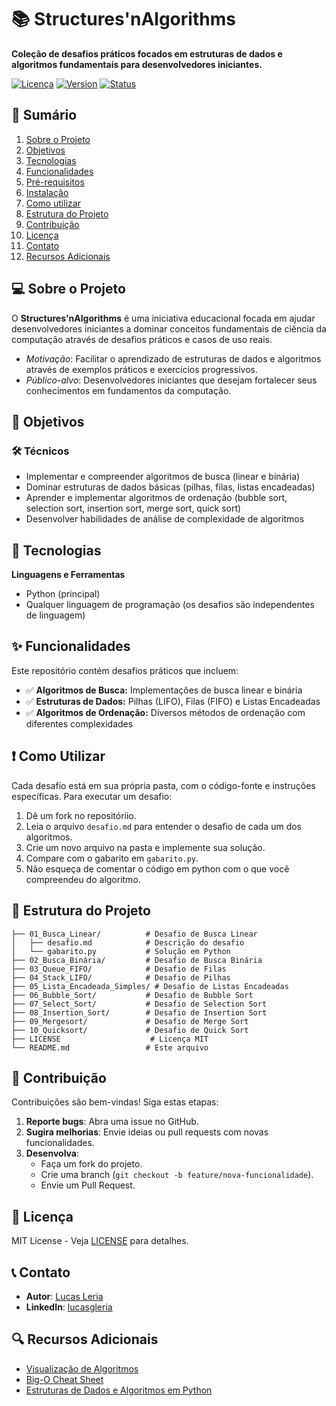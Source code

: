 # 📚 Structures'nAlgorithms

**Coleção de desafios práticos focados em estruturas de dados e algoritmos fundamentais para desenvolvedores iniciantes.**

[![Licença](https://img.shields.io/badge/license-MIT-blue.svg)](LICENSE)
[![Version](https://img.shields.io/badge/Version-1.10.0-green.svg)]()
[![Status](https://img.shields.io/badge/status-em_desenvolvimento-yellow.svg)]()

## 📌 Sumário

1. [Sobre o Projeto](#-sobre-o-projeto)  
2. [Objetivos](#-objetivos)  
3. [Tecnologias](#-tecnologias)  
4. [Funcionalidades](#-funcionalidades)  
5. [Pré-requisitos](-#%EF%B8%8F-pré-requisitos)  
6. [Instalação](-#%EF%B8%8F-instalação)  
7. [Como utilizar](#-como-utilizar)
8. [Estrutura do Projeto](#-estrutura-do-projeto)
9. [Contribuição](#-contribuição)  
10. [Licença](#-licença)  
11. [Contato](#-contato)  
12. [Recursos Adicionais](#-recursos-adicionais)  


## 💻 Sobre o Projeto

O **Structures'nAlgorithms** é uma iniciativa educacional focada em ajudar desenvolvedores iniciantes a dominar conceitos fundamentais de ciência da computação através de desafios práticos e casos de uso reais.

  - *Motivação*: Facilitar o aprendizado de estruturas de dados e algoritmos através de exemplos práticos e exercícios progressivos.
  - *Público-alvo*: Desenvolvedores iniciantes que desejam fortalecer seus conhecimentos em fundamentos da computação.


## 🎯 Objetivos

### 🛠️ Técnicos

  - Implementar e compreender algoritmos de busca (linear e binária)
  - Dominar estruturas de dados básicas (pilhas, filas, listas encadeadas)
  - Aprender e implementar algoritmos de ordenação (bubble sort, selection sort, insertion sort, merge sort, quick sort)
  - Desenvolver habilidades de análise de complexidade de algoritmos


## 🚀 Tecnologias

**Linguagens e Ferramentas**

  - Python (principal)
  - Qualquer linguagem de programação (os desafios são independentes de linguagem)


## ✨ Funcionalidades

Este repositório contém desafios práticos que incluem:

  - ✅ **Algoritmos de Busca:** Implementações de busca linear e binária
  - ✅ **Estruturas de Dados:** Pilhas (LIFO), Filas (FIFO) e Listas Encadeadas
  - ✅ **Algoritmos de Ordenação:** Diversos métodos de ordenação com diferentes complexidades


## ❗ Como Utilizar

Cada desafio está em sua própria pasta, com o código-fonte e instruções específicas. Para executar um desafio:

1. Dê um fork no repositóriio.
3. Leia o arquivo `desafio.md` para entender o desafio de cada um dos algoritmos.
4. Crie um novo arquivo na pasta e implemente sua solução.
5. Compare com o gabarito em `gabarito.py`.
6. Não esqueça de comentar o código em python com o que você compreendeu do algoritmo.

## 📂 Estrutura do Projeto

```plaintext
├── 01_Busca_Linear/          # Desafio de Busca Linear
│   ├── desafio.md            # Descrição do desafio
│   └── gabarito.py           # Solução em Python
├── 02_Busca_Binária/         # Desafio de Busca Binária
├── 03_Queue_FIFO/            # Desafio de Filas
├── 04_Stack_LIFO/            # Desafio de Pilhas
├── 05_Lista_Encadeada_Simples/ # Desafio de Listas Encadeadas
├── 06_Bubble_Sort/           # Desafio de Bubble Sort
├── 07_Select_Sort/           # Desafio de Selection Sort
├── 08_Insertion_Sort/        # Desafio de Insertion Sort
├── 09_Mergesort/             # Desafio de Merge Sort
├── 10_Quicksort/             # Desafio de Quick Sort
├── LICENSE                    # Licença MIT
└── README.md                 # Este arquivo
```


## 🤝 Contribuição

Contribuições são bem-vindas! Siga estas etapas:  

1. **Reporte bugs**: Abra uma issue no GitHub.  
2. **Sugira melhorias**: Envie ideias ou pull requests com novas funcionalidades.  
3. **Desenvolva**:  
   - Faça um fork do projeto.  
   - Crie uma branch (`git checkout -b feature/nova-funcionalidade`).  
   - Envie um Pull Request.  


## 📜 Licença

MIT License - Veja [LICENSE](LICENSE) para detalhes.


## 📞 Contato

  - **Autor**: [Lucas Leria](https://github.com/lucasgleria)
  - **LinkedIn**: [lucasgleria](https://www.linkedin.com/in/lucasleria/)


## 🔍 Recursos Adicionais

  - [Visualização de Algoritmos](https://pythontutor.com)
  - [Big-O Cheat Sheet](https://www.bigocheatsheet.com/)
  - [Estruturas de Dados e Algoritmos em Python](https://www.python.org/doc/)
